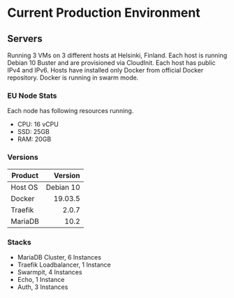 # Current Production Environment


## Servers

Running 3 VMs on 3 different hosts at Helsinki, Finland.
Each host is running Debian 10 Buster and are provisioned via CloudInit.
Each host has public IPv4 and IPv6. Hosts have installed only Docker
from official Docker repository. Docker is running in swarm mode.

### EU Node Stats

Each node has following resources running.

- CPU: 16 vCPU
- SSD: 25GB
- RAM: 20GB

### Versions

| Product       | Version       |
| ------------- | -------------:|
| Host OS       | Debian 10     |
| Docker        | 19.03.5       |
| Traefik       | 2.0.7         |
| MariaDB       | 10.2          |



### Stacks

- MariaDB Cluster, 6 Instances
- Traefik Loadbalancer, 1 Instance
- Swarmpit, 4 Instances
- Echo, 1 Instance
- Auth, 3 Instances
